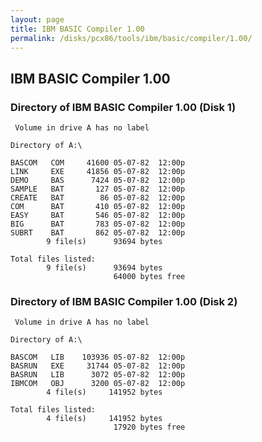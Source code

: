 ```yaml
---
layout: page
title: IBM BASIC Compiler 1.00
permalink: /disks/pcx86/tools/ibm/basic/compiler/1.00/
---
```


IBM BASIC Compiler 1.00
-----------------------

### Directory of IBM BASIC Compiler 1.00 (Disk 1)

	 Volume in drive A has no label

	Directory of A:\

	BASCOM   COM     41600 05-07-82  12:00p
	LINK     EXE     41856 05-07-82  12:00p
	DEMO     BAS      7424 05-07-82  12:00p
	SAMPLE   BAT       127 05-07-82  12:00p
	CREATE   BAT        86 05-07-82  12:00p
	COM      BAT       410 05-07-82  12:00p
	EASY     BAT       546 05-07-82  12:00p
	BIG      BAT       783 05-07-82  12:00p
	SUBRT    BAT       862 05-07-82  12:00p
	        9 file(s)      93694 bytes

	Total files listed:
	        9 file(s)      93694 bytes
	                       64000 bytes free

### Directory of IBM BASIC Compiler 1.00 (Disk 2)

	 Volume in drive A has no label

	Directory of A:\

	BASCOM   LIB    103936 05-07-82  12:00p
	BASRUN   EXE     31744 05-07-82  12:00p
	BASRUN   LIB      3072 05-07-82  12:00p
	IBMCOM   OBJ      3200 05-07-82  12:00p
	        4 file(s)     141952 bytes

	Total files listed:
	        4 file(s)     141952 bytes
	                       17920 bytes free
